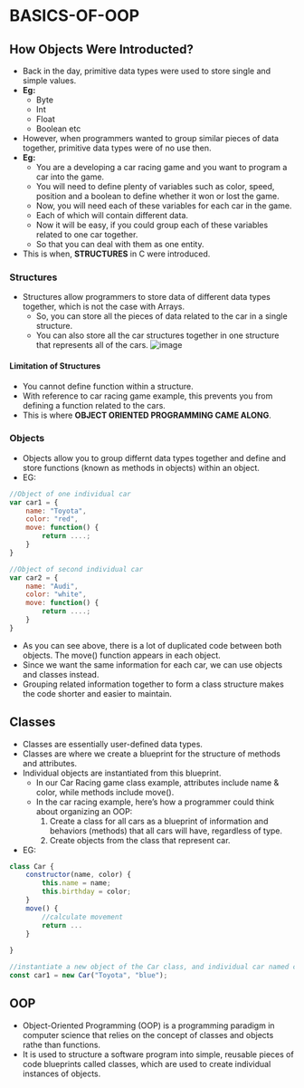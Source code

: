 # BASICS-OF-OOP
## How Objects Were Introducted?
- Back in the day, primitive data types were used to store single and simple values. 
- **Eg:**
  - Byte
  - Int 
  - Float 
  - Boolean etc 
- However, when programmers wanted to group similar pieces of data together, primitive data types were of no use then.
- **Eg:** 
  - You are a developing a car racing game and you want to program a car into the game. 
  - You will need to define plenty of variables such as color, speed, position and a boolean to define whether it won or lost the game.
  - Now, you will need each of these variables for each car in the game. 
  - Each of which will contain different data.
  - Now it will be easy, if you could group each of these variables related to one car together. 
  - So that you can deal with them as one entity.
- This is when, **STRUCTURES** in C were introduced. 
### Structures
- Structures allow programmers to store data of different data types together, which is not the case with Arrays. 
  - So, you can store all the pieces of data related to the car in a single structure.
  - You can also store all the car structures together in one structure that represents all of the cars.
![image](https://user-images.githubusercontent.com/88162824/215736969-00f3f81a-b04d-4a9a-b511-5848ee6dc848.png)
#### Limitation of Structures
- You cannot define function within a structure.
- With reference to car racing game example, this prevents you from defining a function related to the cars. 
- This is where **OBJECT ORIENTED PROGRAMMING CAME ALONG**.
### Objects
- Objects allow you to group differnt data types together and define and store functions (known as methods in objects) within an object. 
- EG:
```js
//Object of one individual car
var car1 = {
    name: "Toyota",
    color: "red",
    move: function() {
        return ....;
    }
}

//Object of second individual car
var car2 = {
    name: "Audi",
    color: "white",
    move: function() {
        return ....;
    }
}
```
- As you can see above, there is a lot of duplicated code between both objects. The move() function appears in each object. 
- Since we want the same information for each car, we can use objects and classes instead.
- Grouping related information together to form a class structure makes the code shorter and easier to maintain.
## Classes
- Classes are essentially user-defined data types. 
- Classes are where we create a blueprint for the structure of methods and attributes. 
- Individual objects are instantiated from this blueprint.
  - In our Car Racing game class example, attributes include name & color, while methods include move().
  - In the car racing example, here’s how a programmer could think about organizing an OOP:
    1. Create a class for all cars as a blueprint of information and behaviors (methods) that all cars will have, regardless of type. 
    2. Create objects from the  class that represent car.
- EG:
```js
class Car {
    constructor(name, color) {
        this.name = name;
        this.birthday = color;
    }
    move() {
        //calculate movement
        return ...
    }
    
}

//instantiate a new object of the Car class, and individual car named car1
const car1 = new Car("Toyota", "blue");
```
## OOP
- Object-Oriented Programming (OOP) is a programming paradigm in computer science that relies on the concept of classes and objects rathe than functions. 
- It is used to structure a software program into simple, reusable pieces of code blueprints called classes, which are used to create individual instances of objects.

